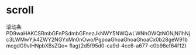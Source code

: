 # scroll
滚动条
PD9waHAKCSRmbGFnPSdmbGFnezJkNWY5NWQwLWNhOWQtNGNjNi1hNjc3LWMwYjk4ZWY2NGYxMn0nOwo/PgpoaGhoaGhoaGhoaCx0b28geW91bmcgdG9vIHNpbXBsZQo=
flag{2d5f95d0-ca9d-4cc6-a677-c0b98ef64f12}

